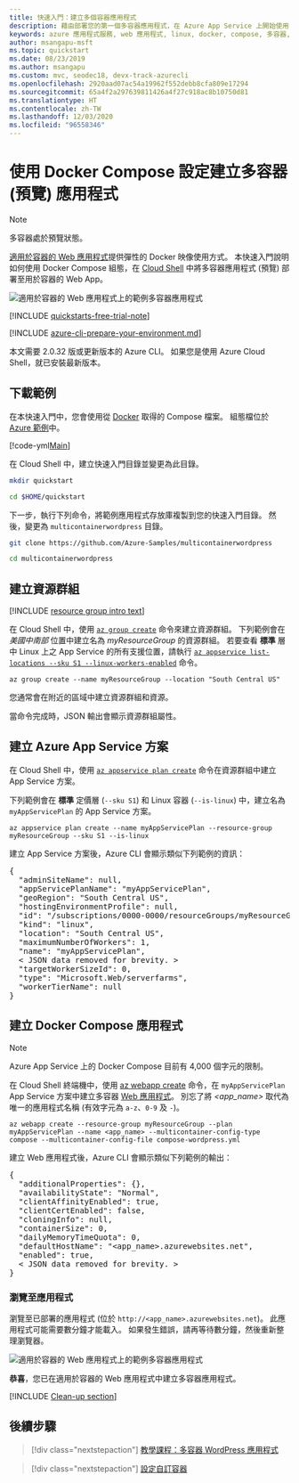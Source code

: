 ```yaml
---
title: 快速入門：建立多個容器應用程式
description: 藉由部署您的第一個多容器應用程式，在 Azure App Service 上開始使用多容器應用程式。
keywords: azure 應用程式服務, web 應用程式, linux, docker, compose, 多容器, 多重容器, 適用於容器的 web 應用程式, 多個容器, 容器, wordpress, 適用於 mysql 的 azure db, 具有容器的生產資料庫
author: msangapu-msft
ms.topic: quickstart
ms.date: 08/23/2019
ms.author: msangapu
ms.custom: mvc, seodec18, devx-track-azurecli
ms.openlocfilehash: 2920aad07ac54a19962f552debb8cfa809e17294
ms.sourcegitcommit: 65a4f2a297639811426a4f27c918ac8b10750d81
ms.translationtype: HT
ms.contentlocale: zh-TW
ms.lasthandoff: 12/03/2020
ms.locfileid: "96558346"
---
```

# <a name="create-a-multi-container-preview-app-using-a-docker-compose-configuration"></a>使用 Docker Compose 設定建立多容器 (預覽) 應用程式

> [!NOTE]
> 多容器處於預覽狀態。

[適用於容器的 Web 應用程式](overview.md#app-service-on-linux)提供彈性的 Docker 映像使用方式。 本快速入門說明如何使用 Docker Compose 組態，在 [Cloud Shell](../cloud-shell/overview.md) 中將多容器應用程式 (預覽) 部署至用於容器的 Web App。

![適用於容器的 Web 應用程式上的範例多容器應用程式][1]

[!INCLUDE [quickstarts-free-trial-note](../../includes/quickstarts-free-trial-note.md)]

[!INCLUDE [azure-cli-prepare-your-environment.md](../../includes/azure-cli-prepare-your-environment.md)]

本文需要 2.0.32 版或更新版本的 Azure CLI。 如果您是使用 Azure Cloud Shell，就已安裝最新版本。

## <a name="download-the-sample"></a>下載範例

在本快速入門中，您會使用從 [Docker](https://docs.docker.com/compose/wordpress/#define-the-project) 取得的 Compose 檔案。 組態檔位於 [Azure 範例](https://github.com/Azure-Samples/multicontainerwordpress)中。

[!code-yml[Main](../../azure-app-service-multi-container/docker-compose-wordpress.yml)]

在 Cloud Shell 中，建立快速入門目錄並變更為此目錄。

```bash
mkdir quickstart

cd $HOME/quickstart
```

下一步，執行下列命令，將範例應用程式存放庫複製到您的快速入門目錄。 然後，變更為 `multicontainerwordpress` 目錄。

```bash
git clone https://github.com/Azure-Samples/multicontainerwordpress

cd multicontainerwordpress
```

## <a name="create-a-resource-group"></a>建立資源群組

[!INCLUDE [resource group intro text](../../includes/resource-group.md)]

在 Cloud Shell 中，使用 [`az group create`](/cli/azure/group?view=azure-cli-latest#az-group-create) 命令來建立資源群組。 下列範例會在 *美國中南部* 位置中建立名為 *myResourceGroup* 的資源群組。 若要查看 **標準** 層中 Linux 上之 App Service 的所有支援位置，請執行 [`az appservice list-locations --sku S1 --linux-workers-enabled`](/cli/azure/appservice?view=azure-cli-latest#az-appservice-list-locations) 命令。

```azurecli-interactive
az group create --name myResourceGroup --location "South Central US"
```

您通常會在附近的區域中建立資源群組和資源。

當命令完成時，JSON 輸出會顯示資源群組屬性。

## <a name="create-an-azure-app-service-plan"></a>建立 Azure App Service 方案

在 Cloud Shell 中，使用 [`az appservice plan create`](/cli/azure/appservice/plan?view=azure-cli-latest#az-appservice-plan-create) 命令在資源群組中建立 App Service 方案。

下列範例會在 **標準** 定價層 (`--sku S1`) 和 Linux 容器 (`--is-linux`) 中，建立名為 `myAppServicePlan` 的 App Service 方案。

```azurecli-interactive
az appservice plan create --name myAppServicePlan --resource-group myResourceGroup --sku S1 --is-linux
```

建立 App Service 方案後，Azure CLI 會顯示類似下列範例的資訊：

<pre>
{
  "adminSiteName": null,
  "appServicePlanName": "myAppServicePlan",
  "geoRegion": "South Central US",
  "hostingEnvironmentProfile": null,
  "id": "/subscriptions/0000-0000/resourceGroups/myResourceGroup/providers/Microsoft.Web/serverfarms/myAppServicePlan",
  "kind": "linux",
  "location": "South Central US",
  "maximumNumberOfWorkers": 1,
  "name": "myAppServicePlan",
  &lt; JSON data removed for brevity. &gt;
  "targetWorkerSizeId": 0,
  "type": "Microsoft.Web/serverfarms",
  "workerTierName": null
}
</pre>

## <a name="create-a-docker-compose-app"></a>建立 Docker Compose 應用程式

> [!NOTE]
> Azure App Service 上的 Docker Compose 目前有 4,000 個字元的限制。

在 Cloud Shell 終端機中，使用 [az webapp create](/cli/azure/webapp?view=azure-cli-latest#az-webapp-create) 命令，在 `myAppServicePlan` App Service 方案中建立多容器 [Web 應用程式](overview.md#app-service-on-linux)。 別忘了將 _\<app_name>_ 取代為唯一的應用程式名稱 (有效字元為 `a-z`、`0-9` 及 `-`)。

```azurecli
az webapp create --resource-group myResourceGroup --plan myAppServicePlan --name <app_name> --multicontainer-config-type compose --multicontainer-config-file compose-wordpress.yml
```

建立 Web 應用程式後，Azure CLI 會顯示類似下列範例的輸出：

<pre>
{
  "additionalProperties": {},
  "availabilityState": "Normal",
  "clientAffinityEnabled": true,
  "clientCertEnabled": false,
  "cloningInfo": null,
  "containerSize": 0,
  "dailyMemoryTimeQuota": 0,
  "defaultHostName": "&lt;app_name&gt;.azurewebsites.net",
  "enabled": true,
  &lt; JSON data removed for brevity. &gt;
}
</pre>

### <a name="browse-to-the-app"></a>瀏覽至應用程式

瀏覽至已部署的應用程式 (位於 `http://<app_name>.azurewebsites.net`)。 此應用程式可能需要數分鐘才能載入。 如果發生錯誤，請再等待數分鐘，然後重新整理瀏覽器。

![適用於容器的 Web 應用程式上的範例多容器應用程式][1]

**恭喜**，您已在適用於容器的 Web 應用程式中建立多容器應用程式。

[!INCLUDE [Clean-up section](../../includes/cli-script-clean-up.md)]

## <a name="next-steps"></a>後續步驟

> [!div class="nextstepaction"]
> [教學課程：多容器 WordPress 應用程式](tutorial-multi-container-app.md)

> [!div class="nextstepaction"]
> [設定自訂容器](configure-custom-container.md)

<!--Image references-->
[1]: media/tutorial-multi-container-app/azure-multi-container-wordpress-install.png
